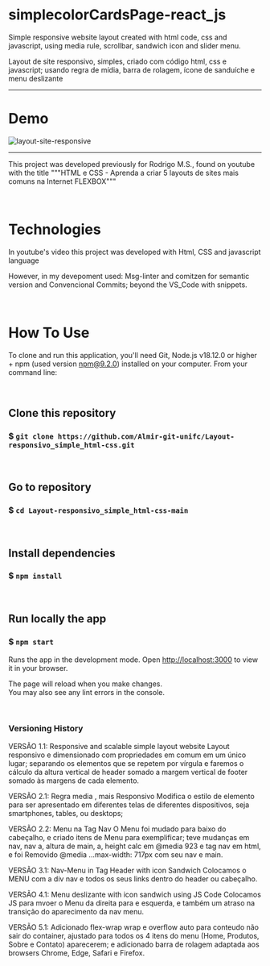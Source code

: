 # simplecolorCardsPage-react_js

Simple responsive website layout created with html code, css and javascript, using media rule, scrollbar, sandwich icon and slider menu.

Layout de site responsivo, simples, criado com código html, css e javascript; usando regra de mídia, barra de rolagem, ícone de sanduíche e menu deslizante

---------------------------------------------------------------------------------------------------------


# Demo

![layout-site-responsive](xxxxxxxxx)


--------------------------------------------------------------------------------------

This project was developed previously for Rodrigo M.S., found on youtube with the title """HTML e CSS - Aprenda a criar 5 layouts de sites mais comuns na Internet FLEXBOX"""


&nbsp;
# Technologies
In youtube's video this project was developed with Html, CSS and javascript language

However, in my devepoment used:
Msg-linter and comitzen for semantic version and Convencional Commits;  beyond the VS_Code with snippets. 

 
 
&nbsp;
# How To Use

To clone and run this application, you'll need Git, Node.js v18.12.0 or higher + npm (used version npm@9.2.0) installed on your computer. 
From your command line:


&nbsp;
## Clone this repository
### $ `git clone https://github.com/Almir-git-unifc/Layout-responsivo_simple_html-css.git`


&nbsp;
## Go to repository
### $ `cd Layout-responsivo_simple_html-css-main`


&nbsp;
## Install dependencies
### $ `npm install`


&nbsp;
## Run locally the app
### $ `npm start`

Runs the app in the development mode.
Open [http://localhost:3000](http://localhost:3000) to view it in your browser.

The page will reload when you make changes.\
You may also see any lint errors in the console.


&nbsp;

### Versioning History

VERSÃO 1.1: Responsive and scalable simple layout website
Layout responsivo e dimensionado com propriedades em comum em um único lugar; separando os elementos que se repetem por vírgula e faremos o cálculo da altura vertical de header somado a margem vertical de footer somado às margens de cada elemento.

VERSÃO 2.1: Regra media , mais Responsivo
Modifica o estilo de elemento para ser apresentado em diferentes telas de diferentes dispositivos, seja smartphones, tables, ou desktops;

VERSÃO 2.2: Menu na Tag Nav 
O Menu foi mudado para baixo do cabeçalho, e criado itens de Menu para exemplificar; teve mudanças em nav, nav a, altura de main, a, height calc em @media 923 e tag nav em html, e foi Removido @media …max-width: 717px com seu nav e main.

VERSÃO 3.1:  Nav-Menu in Tag Header with icon Sandwich
Colocamos o MENU com a div nav e todos os seus links dentro do header ou cabeçalho.

VERSÃO 4.1: Menu deslizante with icon sandwich using JS Code
Colocamos JS para mvoer o Menu da direita para e esquerda, e também um atraso na transição do aparecimento da nav menu.

VERSÃO 5.1: 
Adicionado flex-wrap wrap e overflow auto para conteudo não sair do container, ajustado para todos os 4 itens do menu (Home, Produtos, Sobre e Contato) aparecerem; e adicionado barra de rolagem adaptada aos browsers Chrome, Edge, Safari e Firefox.
